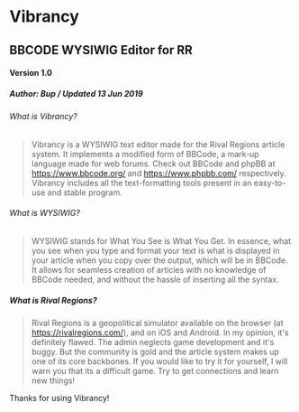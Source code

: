 # Vibrancy
## BBCODE WYSIWIG Editor for RR
#### Version 1.0
##### Author: Bup / Updated 13 Jun 2019


###### What is Vibrancy?
> Vibrancy is a WYSIWIG text editor made for the Rival Regions article system. It implements a modified form of BBCode, a mark-up 
> language made for web forums. Check out BBCode and phpBB at https://www.bbcode.org/ and https://www.phpbb.com/ respectively. Vibrancy
> includes all the text-formatting tools present in an easy-to-use and stable program.

###### What is WYSIWIG?
> WYSIWIG stands for What You See is What You Get. In essence, what you see when you type and format your text is what is displayed in 
> your article when you copy over the output, which will be in BBCode. It allows for seamless creation of articles with no knowledge of
> BBCode needed, and without the hassle of inserting all the syntax.

##### What is Rival Regions?
> Rival Regions is a geopolitical simulator available on the browser (at https://rivalregions.com/), and on iOS and Android. 
> In my opinion, it's definitely flawed. The admin neglects game development and it's buggy. But the community is gold and the article 
> system makes up one of its core backbones. If you would like to try it for yourself, I will warn you that its a difficult game. Try to 
> get connections and learn new things!

Thanks for using Vibrancy!
